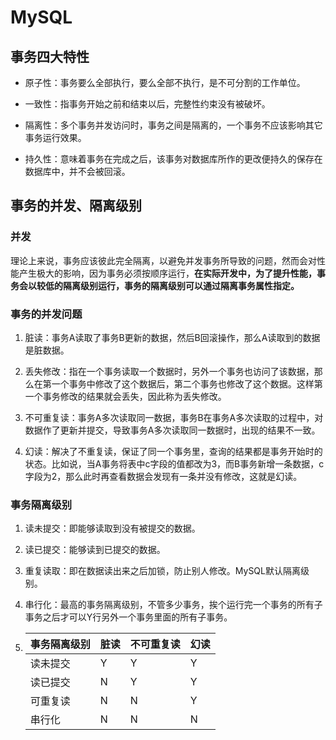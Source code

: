 # MySQL



## 事务四大特性



- 原子性：事务要么全部执行，要么全部不执行，是不可分割的工作单位。

- 一致性：指事务开始之前和结束以后，完整性约束没有被破坏。

- 隔离性：多个事务并发访问时，事务之间是隔离的，一个事务不应该影响其它事务运行效果。

- 持久性：意味着事务在完成之后，该事务对数据库所作的更改便持久的保存在数据库中，并不会被回滚。



## 事务的并发、隔离级别



### 并发



理论上来说，事务应该彼此完全隔离，以避免并发事务所导致的问题，然而会对性能产生极大的影响，因为事务必须按顺序运行，**在实际开发中，为了提升性能，事务会以较低的隔离级别运行，事务的隔离级别可以通过隔离事务属性指定。**



### 事务的并发问题



1. 脏读：事务A读取了事务B更新的数据，然后B回滚操作，那么A读取到的数据是脏数据。

2. 丢失修改：指在一个事务读取一个数据时，另外一个事务也访问了该数据，那么在第一个事务中修改了这个数据后，第二个事务也修改了这个数据。这样第一个事务修改的结果就会丢失，因此称为丢失修改。

3. 不可重复读：事务A多次读取同一数据，事务B在事务A多次读取的过程中，对数据作了更新并提交，导致事务A多次读取同一数据时，出现的结果不一致。

4. 幻读：解决了不重复读，保证了同一个事务里，查询的结果都是事务开始时的状态。比如说，当A事务将表中c字段的值都改为3，而B事务新增一条数据，c字段为2，那么此时再查看数据会发现有一条并没有修改，这就是幻读。

   

### 事务隔离级别



1. 读未提交：即能够读取到没有被提交的数据。



2. 读已提交：能够读到已提交的数据。



3. 重复读取：即在数据读出来之后加锁，防止别人修改。MySQL默认隔离级别。



4. 串行化：最高的事务隔离级别，不管多少事务，挨个运行完一个事务的所有子事务之后才可以Y行另外一个事务里面的所有子事务。

   

5. | 事务隔离级别 | 脏读 | 不可重复读 | 幻读 |
   | ------------ | ---- | ---------- | ---- |
   | 读未提交     | Y    | Y          | Y    |
   | 读已提交     | N    | Y          | Y    |
   | 可重复读     | N    | N          | Y    |
   | 串行化       | N    | N          | N    |